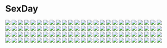 # SexDay
![](https://konachan.com/image/28ce0cceff07451408fb6a96fc521e64/Konachan.com%20-%2054644%20clannad%20fujibayashi_kyou%20goto_p%20long_hair%20ribbons%20school_uniform%20thighhighs.jpg)
![](https://konachan.com/jpeg/e210ad5bd693555d397b955784a22f5e/Konachan.com%20-%20112807%20bikini%20funami_yui%20swimsuit%20tagme%20toshinou_kyouko%20yuru_yuri.jpg)
![](https://konachan.com/image/06bfaf1de558386334c959dc0b976f0c/Konachan.com%20-%20115563%20animal_ears%20gaias%20red_eyes%20starshadowmagician%20sword%20tagme_%28character%29%20tail%20tales_of_xillia%20weapon%20wingar.jpg)
![](https://konachan.com/image/86dbaa0a779ba452c2914179ce127980/Konachan.com%20-%20144692%202girls%20aqua_eyes%20armor%20blue_eyes%20blue_hair%20braids%20breasts%20cleavage%20gloves%20nanael%20no_bra%20reina%20short_hair%20sword%20vector%20watermark%20weapon%20wings.jpg)
![](https://konachan.com/image/7eddfb394d2354c5eabf6b2922428eda/Konachan.com%20-%2058995%20fire%20gloves%20k%2B%20lolita_fashion%20original%20twintails%20white%20white_hair.jpg)
![](https://konachan.com/image/0f1e2c4d57213a7df7da9041c2c7dd35/Konachan.com%20-%2078136%20purple_eyes%20ribbons%20sky%20twintails.jpg)
![](https://konachan.com/image/b8b82d5621f5ff4b092936c2747f8d70/Konachan.com%20-%20171999%20aqua_hair%20black%20blonde_hair%20boots%20dress%20goggles%20green_hair%20group%20gumi%20hat%20hatsune_miku%20kagamine_rin%20kirayoci%20pink_hair%20shorts%20thighhighs%20vocaloid.jpg)
![](https://konachan.com/image/1850be82a43f8a674f4e97e4b7970a2a/Konachan.com%20-%20131402%20animal_ears%20bicolored_eyes%20blue_hair%20bunny_ears%20bunnygirl%20flowers%20original%20wedding_attire%20yagisaka_seto.jpg)
![](https://konachan.com/image/337832a05790539ce50b67b7be78721d/Konachan.com%20-%209646%20blue_eyes%20blue_hair%20brown_eyes%20brown_hair%20christmas%20eclair%20gotoh_keiji%20kiddy_grade%20lumiere%20santa_costume.jpg)
![](https://konachan.com/jpeg/42b908b9f97fc5858cf0c3e6d603b83c/Konachan.com%20-%20246919%20annin_doufu%20black_hair%20food%20idolmaster%20loli%20long_hair%20matoba_risa%20necklace%20skirt%20teddy_bear%20twintails%20wristwear%20yellow_eyes.jpg)
![](https://konachan.com/image/cd130228093bca84da39b1f5ff802a02/Konachan.com%20-%20289616%20black_hair%20close%20fan%20food%20fruit%20green_eyes%20necklace%20original%20short_hair%20signed%20summer%20tajima_yukie%20watermelon.jpg)
![](https://konachan.com/jpeg/90019a9b252cf6cd51ff18f82285f8a5/Konachan.com%20-%20227350%20blue_eyes%20blue_hair%20breasts%20fingering%20game_cg%20green_hair%20group%20honey%20nude%20pink_hair%20purple_eyes%20pussy%20stockings%20uncensored%20wanaca%20wings%20yuri.jpg)
![](https://konachan.com/jpeg/8b433b0703d70852fc649f3df4e9edc2/Konachan.com%20-%20224268%20animal_ears%20bikini%20breasts%20canvas%2Bgarden%20catgirl%20cleavage%20jpeg_artifacts%20miyasaka_miyu%20neneka_%28canvas%2Bgarden%29%20swimsuit%20tail.jpg)
![](https://konachan.com/image/ade0404cdedf47e8df80a6d5fcb2e2db/Konachan.com%20-%20217568%20bed%20blush%20breasts%20brown_eyes%20brown_hair%20censored%20condom%20cum%20itsutsuse%20long_hair%20navel%20nipples%20nude%20original%20pussy%20spread_legs%20spread_pussy%20tears.jpg)
![](https://konachan.com/image/1f6f1fcf1c179eff2fc56f271a5c7650/Konachan.com%20-%2013784%20hat%20ishizuki_koyori%20ishizuki_mana%20moon%20morimiya_aono%20night%20school_uniform%20shihou_matsuri%20sola.jpg)
![](https://konachan.com/image/46b7a5b6ae8f65679234a3c66c9d5a4c/Konachan.com%20-%2044896%20breasts%20cleavage%20dress%20kore_ga_watashi_no_goshujin-sama%20maid%20night%20sawatari_izumi%20signed%20third-party_edit.jpg)
![](https://konachan.com/jpeg/42a16e7abdd9676b52f50bdd27cc3663/Konachan.com%20-%20131067%20blonde_hair%20cherry_blossoms%20flowers%20long_hair%20petals%20sailor_moon%20school_uniform%20tsukino_usagi%20twintails%20vector.jpg)
![](https://konachan.com/image/e84f4fab265d3d3c888ddfe5e3f08488/Konachan.com%20-%20136043%20black_eyes%20black_hair%20blue_eyes%20breasts%20brown_hair%20choker%20cleavage%20feathers%20hyung-tae_kim%20magna_carta%20skirt%20weapon.jpg)
![](https://konachan.com/jpeg/d73a59929f998f990c70e68e7b8a4665/Konachan.com%20-%20220701%20aqua_eyes%20clouds%20long_hair%20navel%20original%20saitou_%28lynx-shrike%29%20school_uniform%20skirt%20sky%20sunset%20white_hair.jpg)
![](https://konachan.com/image/2a13a7495c3fe7eef036c0d723fe2773/Konachan.com%20-%20157617%20tagme.jpg)
![](https://konachan.com/image/bbcbb8d332a6a08ae34756582fb59b8a/Konachan.com%20-%20192006%20boots%20dress%20light%20long_hair%20pantyhose%20silverio_vendetta%20tagme_%28artist%29%20vendetta.jpg)
![](https://konachan.com/image/daf0bc0276b7e1b593db710053e58ffb/Konachan.com%20-%2054709%20all_male%20kagamine_len%20male%20vocaloid.jpg)
![](https://konachan.com/jpeg/340eb7cdf876be17c0d1ac44853758ee/Konachan.com%20-%20118459%20blush%20dark_matou_sakura%20drawfag%20fate_%28series%29%20fate_stay_night%20long_hair%20matou_sakura%20mirai_nikki%20parody%20pink_hair%20red_eyes%20vector.jpg)
![](https://konachan.com/jpeg/38a7ad2e5ffa8bf016fef9fe7def1a9f/Konachan.com%20-%20173018%20animal_ears%20blonde_hair%20blush%20erect_nipples%20foxgirl%20game_cg%20karin_amagi%20long_hair%20magical_marriage_lunatics%21%21%20moonstone%20red_eyes%20towel%20yamakaze_ran.jpg)
![](https://konachan.com/image/54942770e84649ca5bd3ac5713494147/Konachan.com%20-%2019375%20flowers%20mahou_tsukai_ni_taisetsu_na_koto%20somedays_dreamers%20yoshizuki_kumichi.jpg)
![](https://konachan.com/jpeg/94862b4bf83058e27fa55be3f3bec004/Konachan.com%20-%20251535%20anthropomorphism%20bow%20bra%20breasts%20cleavage%20cropped%20gin00%20green_eyes%20green_hair%20long_hair%20navel%20panties%20suzuya_%28kancolle%29%20underwear%20white.jpg)
![](https://konachan.com/jpeg/d4180592082067fa06e45ec688181d02/Konachan.com%20-%2033406%20itoshiki_nozomu%20sayonara_zetsubou_sensei.jpg)
![](https://konachan.com/image/f0daabd60548dde2b6b42f7c668a1b3a/Konachan.com%20-%20202903%20august%20bekkankou%20breasts%20dress%20long_hair%20miyaguni_akari%20nipples%20no_bra%20pink%20pink_hair%20sen_no_hatou_tsukisome_no_kouki.jpg)
![](https://konachan.com/image/e7325360cca4aa4667d5e26d2486cc21/Konachan.com%20-%20290422%20autumn%20building%20green_eyes%20green_hair%20hatsune_miku%20japanese_clothes%20kimono%20leaves%20long_hair%20reflection%20s.misaki816%20tree%20twintails%20vocaloid%20water.jpg)
![](https://konachan.com/image/e425cbd27d698e400f306bfff4401c13/Konachan.com%20-%207289%20animal_ears%20catgirl%20gagraphic%20itokatsu%20logo%20zoom_layer.jpg)
![](https://konachan.com/jpeg/fb7028664fa4404b06520c02c7f64eb1/Konachan.com%20-%20289923%20azur_lane%20blue_eyes%20blush%20breasts%20cleavage%20dress%20gloves%20goth-loli%20gray_hair%20hat%20kurot%20long_hair%20navel%20panties%20red_eyes%20twintails%20underwear%20white_hair.jpg)
![](https://konachan.com/jpeg/8f139d212b428c6592fc8ddce602b1db/Konachan.com%20-%20176255%20geike%20hata_no_kokoro%20long_hair%20mask%20pink_hair%20touhou.jpg)
![](https://konachan.com/image/35bb76c7a123509b6f7f63be3df7a246/Konachan.com%20-%20268816%20azur_lane%20beach%20black_hair%20breasts%20cameltoe%20cleavage%20drink%20elbow_gloves%20gloves%20long_hair%20mask%20red_eyes%20sky%20swimsuit%20thighhighs%20tosaka0002%20water.jpg)
![](https://konachan.com/image/33e95abde3a9703c4b5eec47e2eb7fee/Konachan.com%20-%2064281%202girls%20blush%20gagraphic%20glasses%20kikurage%20logo%20school_uniform%20watermark.jpg)
![](https://konachan.com/jpeg/c93dad8d74ab1f9bb5ae3808d34d64c4/Konachan.com%20-%20216489%202girls%20aqua_eyes%20aqua_hair%20blonde_hair%20blush%20bunny%20kagamine_rin%20kl%20long_hair%20panties%20short_hair%20shorts%20thighhighs%20twintails%20underwear%20vocaloid%20waifu2x.jpg)
![](https://konachan.com/jpeg/2af4be220089e2724d22e10efc92653d/Konachan.com%20-%20206563%20apron%20blush%20breast_hold%20breasts%20brown_eyes%20brown_hair%20censored%20feng%20game_cg%20naked_apron%20nipples%20pussy_juice%20ryohka%20sex%20skirt_lift%20twintails%20wet.jpg)
![](https://konachan.com/image/ce82e9f0a8e454876add9348d603d06b/Konachan.com%20-%208352%20aka%20arrems%20crossover%20giniro%20lamune%20mizuiro%20nekoneko_soft%20nipples%20nude%20onsen%20school_swimsuit%20swimsuit%20white_setsunasa_no_kakera.jpg)
![](https://konachan.com/jpeg/2722bd5882c17954831986dd08dd84af/Konachan.com%20-%2077196%20close%20eyepatch%20kobushi_abiru%20sayonara_zetsubou_sensei.jpg)
![](https://konachan.com/image/7fce887d67e61ec0c9570f7c46141062/Konachan.com%20-%20259802%202girls%20animal%20animal_ears%20bird%20bow%20brown_eyes%20brown_hair%20building%20city%20clouds%20dress%20feathers%20flowers%20horns%20long_hair%20original%20ribbons%20short_hair%20sky.jpg)
![](https://konachan.com/jpeg/b0dc2d7a5a4c94ed139d2b3167af5816/Konachan.com%20-%20229702%20akemi_homura%20akuma_homura%20ass%20black_hair%20bow%20cage%20elbow_gloves%20gloves%20headband%20long_hair%20meaomao%20red_eyes%20tattoo%20thighhighs%20wings.jpg)
![](https://konachan.com/image/9f0ab38a7a46c836db4c2c05a9d3a620/Konachan.com%20-%2042238%20tagme.jpg)
![](https://konachan.com/image/c22f4e9ba4d1e9930cbef0398f7010eb/Konachan.com%20-%20222007%20blue_eyes%20bodysuit%20boots%20elbow_gloves%20gloves%20necklace%20nun%20original%20red_hair%20sword%20thighhighs%20tori_%28puru0083%29%20weapon.jpg)
![](https://konachan.com/jpeg/093aa408470e7916a1bcdd12fd319390/Konachan.com%20-%20135733%20alice_margatroid%20doll%20food%20fruit%20kirero%20shanghai_doll%20touhou.jpg)
![](https://konachan.com/image/d3b4f86da4cfbb5bf8bedef1252bc021/Konachan.com%20-%2084886%20aizawa_hikaru%20blonde_hair%20blue_eyes%20breasts%20cleavage%20gloves%20long_hair%20microsoft%20os-tan%20shinia%20thighhighs%20zettai_ryouiki.jpg)
![](https://konachan.com/image/01d160c4e9b5fdb5f9254f97c0279e3a/Konachan.com%20-%20164935%20animal_ears%20blonde_hair%20foxgirl%20kazami_karasu%20multiple_tails%20short_hair%20tail%20touhou%20yakumo_ran%20yellow_eyes.jpg)
![](https://konachan.com/image/ea633166439e4cafecdf85ed668c39c1/Konachan.com%20-%20144272%20black_hair%20blush%20clouds%20kantoku%20nipples%20original%20panties%20rain%20red_eyes%20see_through%20skirt%20skirt_lift%20sky%20twintails%20underwear%20water%20watermark%20wet.jpg)
![](https://konachan.com/image/31551228efce8f4bd632b3c4f69d7d44/Konachan.com%20-%2032845%20tagme.jpg)
![](https://konachan.com/image/ce14c1c1c4979bd3b6083a534e0d4bdd/Konachan.com%20-%20128091%20breasts%20cleavage%20kumoi_ichirin%20nipple_slip%20open_shirt%20panties%20reiha%20touhou%20underboob%20underwear.jpg)
![](https://konachan.com/image/c266391d73f86c2e5504ed052bcf9168/Konachan.com%20-%2024937%20all_male%20animal%20hat%20headband%20male%20naruto%20orochimaru%20snake%20uchiha_itachi%20uchiha_sasuke.jpg)
![](https://konachan.com/jpeg/e2f868d211c224e3a3d88366117e15a4/Konachan.com%20-%20294744%20azur_lane%20bikini%20brown_hair%20bunny_ears%20chibi%20clouds%20green_eyes%20group%20gun%20long_hair%20nemeneko_6%20scan%20short_hair%20sky%20swimsuit%20twintails%20weapon%20white_hair.jpg)
![](https://konachan.com/image/6e409808c1a1b18bba4298312b214df6/Konachan.com%20-%2098963%20animal_ears%20bunny_ears%20bunnygirl%20nipple_slip%20tagme.jpg)
![](https://konachan.com/image/892991f0b06b4944cc538ad53b6beb85/Konachan.com%20-%2021658%20animal_ears%20dress%20hat%20kneehighs%20mystia_lorelei%20pink_hair%20purple_eyes%20short_hair%20touhou%20wings.jpg)
![](https://konachan.com/jpeg/521dfa7cab63431bc646c74aa32a369a/Konachan.com%20-%20293550%202girls%20bikini%20bikini_top%20breasts%20cleavage%20green_eyes%20gun%20long_hair%20maid%20saber%20saber_alter%20short_hair%20swimsuit%20thighhighs%20twintails%20weapon%20yellow_eyes.jpg)
![](https://konachan.com/image/7934fe751c3058c90272176056050bc1/Konachan.com%20-%20291006%20animal%20black_eyes%20black_hair%20breasts%20cleavage%20cropped%20flowers%20gray%20hoodie%20long_hair%20love_cacao%20necklace%20original%20phone%20tentacles.jpg)
![](https://konachan.com/image/8b31b6e2abf06a7199e62d2cbd778211/Konachan.com%20-%20103141%20dress%20kaname_madoka%20long_hair%20mahou_shoujo_madoka_magica%20pink_hair%20sayori%20ultimate_madoka.jpg)
![](https://konachan.com/image/20df7d073ad17256d9d87e92da973931/Konachan.com%20-%2046911%20ayase_yue%20mahou_sensei_negima%20miyazaki_nodoka%20niko_%28tama%29%20panties%20school_uniform%20thighhighs%20underwear%20yuri.jpg)
![](https://konachan.com/jpeg/538f0e884140a2453d221432dee6d77d/Konachan.com%20-%20266749%20black%20bow%20dark_skin%20dress%20fate_grand_order%20fate_%28series%29%20garter%20long_hair%20ribbons%20scal2let%20sword%20thighhighs%20weapon%20white_hair%20yellow_eyes.jpg)
![](https://konachan.com/image/1b11a96d8ea3d4a68cb3009f9c1c5f4d/Konachan.com%20-%2073328%20blonde_hair%20flandre_scarlet%20long_hair%20moon%20red_eyes%20ribbons%20skirt%20sky%20touhou%20vampire%20water%20weapon%20wings.jpg)
![](https://konachan.com/image/ddd2540dd0fb5339cf29f163e2979898/Konachan.com%20-%20239492%202girls%20ass%20bow%20bubbles%20building%20city%20clouds%20feathers%20gloves%20hug%20long_hair%20nopan%20nude%20pink_eyes%20pink_hair%20red_eyes%20ribbons%20sky%20twintails%20water%20wings.jpg)
![](https://konachan.com/image/db6aa10164344a60ed8886f901e29519/Konachan.com%20-%2034299%20mugi-maru%20nakahara_komugi%20nurse_witch_komugi-chan%20poyoyon_rokku.jpg)
![](https://konachan.com/image/1ca2acba987fbed5f54db083b590bd44/Konachan.com%20-%2025820%20fujino_shizuru%20kuga_natsuki%20mai-hime.jpg)
![](https://konachan.com/jpeg/cafa2b200d5737941f79d45bd12be355/Konachan.com%20-%20109615%20gunbuster%20takaya_noriko%20yamashita_shunya.jpg)
![](https://konachan.com/jpeg/eaf8cf6510f8ebeb9d4ccbf9be80a96d/Konachan.com%20-%20216583%20bed%20blue_eyes%20bra%20breasts%20cameltoe%20cleavage%20king_of_fighters%20navel%20panties%20short_hair%20spread_legs%20st.germain-sal%20thighhighs%20underwear%20white_hair.jpg)
![](https://konachan.com/image/d924624b42ae98e6d597cbe4c7cf435f/Konachan.com%20-%20153259%20blush%20bondage%20breasts%20brown_hair%20f-ism%20maid%20murakami_suigun%20nipples%20no_bra%20short_hair.jpg)
![](https://konachan.com/jpeg/e7a26aad0a3c088070f3d99d97791956/Konachan.com%20-%20241924%20black_hair%20blush%20braids%20cherry_blossoms%20flowers%20idolmaster%20japanese_clothes%20kobayakawa_sae%20long_hair%20petals%20ultone_%28neisiss%29.jpg)
![](https://konachan.com/image/4f5f35428a87ea15282e37dce37555bc/Konachan.com%20-%20184589%202girls%20blonde_hair%20blue_eyes%20bow%20crossover%20crown%20kyouda_suzuka%20loli%20long_hair%20nokia%20phone%20purple_hair%20school_uniform%20twintails%20yellow_eyes.jpg)
![](https://konachan.com/jpeg/db607eb7e52db52b91038e892a141b92/Konachan.com%20-%20138019%20breast_hold%20breasts%20brown_hair%20censored%20fingering%20furuike_ougi%20game_cg%20masturbation%20nipples%20open_shirt%20pussy%20school_uniform%20tsukimori_hiro.jpg)
![](https://konachan.com/jpeg/27e606b6f7f47da1c7b1e558e540f37b/Konachan.com%20-%20205043%20blue_hair%20breast_hold%20breasts%20dk_senie%20flowers%20garter_belt%20nipples%20nude%20red_eyes%20rose%20stockings%20thighhighs.jpg)
![](https://konachan.com/image/e367d7e695fcd987e59579df3947c8fd/Konachan.com%20-%2053516%20asahina_mikuru%20group%20koizumi_itsuki%20kyon%20male%20nagato_yuki%20suzumiya_haruhi%20suzumiya_haruhi_no_yuutsu.jpg)
![](https://konachan.com/image/89448b7784945bdcafd7ba6de39256af/Konachan.com%20-%20229510%20black_hair%20breasts%20cleavage%20dragon%20dress%20elbow_gloves%20gloves%20gun%20hanshu%20long_hair%20moeoh_ex%20orange_eyes%20pantyhose%20weapon.jpg)
![](https://konachan.com/jpeg/cc2afd9a003819e8a67fdb7bd72e3a38/Konachan.com%20-%20167473%20anus%20ass%20beach%20bikini%20breast_hold%20breasts%20brown_hair%20fingering%20long_hair%20masturbation%20nipples%20nude%20pussy%20pussy_juice%20swimsuit%20uncensored%20yellow_eyes.jpg)
![](https://konachan.com/jpeg/8ed4f1eed67e9e5a68348f0de67818f6/Konachan.com%20-%20129414%20bow%20green_hair%20hatsune_miku%20kise_%28swimmt%29%20stars%20vocaloid.jpg)
![](https://konachan.com/image/098e74e1a2cbeab3fe4611b749318c6c/Konachan.com%20-%20212952%20benimura_karu%20blush%20breasts%20brown_hair%20cleavage%20frea%20game_cg%20long_hair%20sono_kojou_ni_yuusha_hou_ari%21.jpg)
![](https://konachan.com/image/4736cebc3a732dea79f3e1b3556c70c3/Konachan.com%20-%20279571%20ball%20barefoot%20beach%20bikini%20choker%20clouds%20drink%20flowers%20headdress%20honkai_impact%20long_hair%20raiden_mei%20rose%20swim_ring%20swimsuit%20umbrella%20water.jpg)
![](https://konachan.com/jpeg/76c3c2b190e78a52e25d920311c11937/Konachan.com%20-%20149424%20blue_eyes%20blush%20bow%20brown_hair%20ibukitouka%20long_hair%20original.jpg)
![](https://konachan.com/image/7dd0ce3bf9b262c0a434cea5cb4107ad/Konachan.com%20-%20176027%20a4size%20nobody%20original%20planet%20scenic%20space%20stars%20watermark.jpg)
![](https://konachan.com/jpeg/28a7121712edf05a93304a70536fb68d/Konachan.com%20-%20275256%202girls%20breasts%20brown_eyes%20brown_hair%20cleavage%20dress%20elbow_gloves%20gloves%20gun%20long_hair%20nagu%20petals%20purple_eyes%20short_hair%20thighhighs%20weapon.jpg)
![](https://konachan.com/image/7023e65869bd3801e3c056be3637d350/Konachan.com%20-%2044399%20asuka_pyon%20blonde_hair%20blush%20claire_%28sin_kuro%29%20green_eyes%20jpeg_artifacts%20long_hair%20panties%20school_uniform%20skirt%20thighhighs%20underwear.jpg)
![](https://konachan.com/jpeg/601090b5e6d9be5b0dec3febf3bfd5a0/Konachan.com%20-%20250226%20apron%20blue_eyes%20blue_hair%20bow%20breasts%20cleavage%20demon%20dress%20headdress%20horns%20maid%20ragho_no_erika%20rem_%28re%3Azero%29%20short_hair%20signed%20thighhighs%20wings.jpg)
![](https://konachan.com/jpeg/2f3f341af8002583d5aa8ae7cfbd71e4/Konachan.com%20-%20213010%20hoodie%20long_hair%20petals%20purple_eyes%20purple_hair%20thighhighs%20twintails%20vocaloid%20voiceroid%20yamagara%20yuzuki_yukari.jpg)
![](https://konachan.com/image/1b6d28a3f214e9b58007afa0e374508f/Konachan.com%20-%20164713%20animal%20blonde_hair%20bow%20dress%20fish%20long_hair%20moon%20original%20philomelalilium%20red_eyes%20tagme.jpg)
![](https://konachan.com/image/f130a31e347054078785f696fded1481/Konachan.com%20-%2084950%202girls%20akiyama_mio%20black_eyes%20black_hair%20dress%20flowers%20hat%20k-on%21%20li_%28liras%29%20long_hair%20nakano_azusa%20summer_dress%20sunflower%20twintails.jpg)
![](https://konachan.com/image/0b11162e11c3c0e5f3ce8d1054a1579b/Konachan.com%20-%20236668%20anus%20apple228%20ass%20blush%20breasts%20brown_hair%20bubbles%20clouds%20long_hair%20navel%20nipples%20nude%20original%20purple_eyes%20pussy%20ribbons%20sky%20uncensored%20water.jpg)
![](https://konachan.com/image/18627763febdcfc86b33a5d1cd9d2d97/Konachan.com%20-%20176684%20blue%20building%20dark%20night%20okuto%20original%20winter.jpg)
![](https://konachan.com/image/283d8443abf767db862112cede4556c8/Konachan.com%20-%2014200%20sandman.jpg)
![](https://konachan.com/jpeg/7d628c53455f0621faa6ec70b721fefd/Konachan.com%20-%20225135%20animal_ears%20blue_eyes%20blue_hair%20bow%20bunny_ears%20flowers%20heart%20kafuu_chino%20koi%20loli%20lolita_fashion%20long_hair%20petals%20school_uniform%20skirt%20socks.jpg)
![](https://konachan.com/jpeg/f218c758507718f3d291165759bc378e/Konachan.com%20-%20180601%20alcot%20bra%20breast_grab%20breasts%20chikotam%20clover_day%27s%20fingering%20game_cg%20green_eyes%20long_hair%20navel%20panties%20pink_hair%20rindou_tsubame%20underwear.jpg)
![](https://konachan.com/image/28f3f29fe84996d4c3e048ff5fb857bd/Konachan.com%20-%2055554%20akiyama_mio%20hirasawa_yui%20k-on%21%20kotobuki_tsumugi%20nakano_azusa%20tainaka_ritsu.jpg)
![](https://konachan.com/jpeg/7a0419b1e8dea2249ad917bcacb4918e/Konachan.com%20-%20196769%20black_hair%20blue_eyes%20bow%20brown_hair%20christmas%20gloves%20male%20novcel%20original%20park%20ponytail%20signed%20snow%20umbrella%20watermark%20white_hair%20winter.jpg)
![](https://konachan.com/image/966361dc74c626b37378529bee3e823a/Konachan.com%20-%20113432%20apron%20black_hair%20blue_eyes%20blush%20bow%20headband%20original%20retorillo%20saine_%28sigonsoft%29%20signa%20signed%20sigonsoft%20waitress.jpg)
![](https://konachan.com/image/60e91e31eafb27a2849ff9958bd0fb34/Konachan.com%20-%2046771%20nayuko%20onozuka_komachi%20shikieiki_yamaxanadu%20touhou.jpg)
![](https://konachan.com/image/4a6c973b2499b422f99b59d241dacd44/Konachan.com%20-%2084035%20japanese_clothes%20kamichu%20miko%20naruko_hanaharu%20saegusa_matsuri%20saegusa_miko.jpg)
![](https://konachan.com/jpeg/a949e67a307ad5c5857b386f7eb3dfff/Konachan.com%20-%20283489%202girls%20blonde_hair%20blue_hair%20blush%20bow%20flandre_scarlet%20hat%20heart%20hug%20long_hair%20red_eyes%20remilia_scarlet%20ribbons%20ruhika%20skirt%20touhou%20vampire%20wings.jpg)
![](https://konachan.com/image/38b3f91cbbab54a7f92c6e18d1a873d1/Konachan.com%20-%2097283%20blue_eyes%20censored%20gothic%20nopan%20pussy%20scan%20spread_legs%20thighhighs%20white_hair.jpg)
![](https://konachan.com/jpeg/63712593af179fbc4282a5096c435e3a/Konachan.com%20-%20219565%20black_hair%20blue_eyes%20breasts%20game_cg%20innocent_grey%20long_hair%20nipples%20no_bra%20nopan%20open_shirt%20pubic_hair%20pussy_juice%20sex%20sugina_miki%20wet%20yukata.jpg)
![](https://konachan.com/image/4b4424fa4e59e786d2f7df16ae3069b8/Konachan.com%20-%20213577%202girls%20blonde_hair%20dress%20flandre_scarlet%20hat%20jpeg_artifacts%20kanekiru%20magic%20purple_hair%20red_eyes%20short_hair%20touhou%20vampire%20weapon%20wings.jpg)
![](https://konachan.com/jpeg/9f0d1229b6587c2d86ade8ec2a9561d1/Konachan.com%20-%20231687%20animal_ears%20blonde_hair%20breasts%20fang%20flowers%20foxgirl%20hat%20kazami_karasu%20multiple_tails%20short_hair%20tail%20touhou%20yakumo_ran%20yellow_eyes.jpg)
![](https://konachan.com/jpeg/8bab3e58d09826efad959026896bb193/Konachan.com%20-%2046180%20shingetsutan_tsukihime%20tohno_akiha%20type-moon%20vermillion_akiha.jpg)
![](https://konachan.com/image/dfc3f70c76e6e32163d706957c06bb6f/Konachan.com%20-%20222802%20armor%20breasts%20cleavage%20g_q%20long_hair%20navel%20orange_hair%20original%20spear%20thighhighs%20weapon%20yellow_eyes.jpg)
![](https://konachan.com/image/fd583e41c6759deda91d19df4e6f1499/Konachan.com%20-%20307497%202girls%20anus%20ass%20ass_grab%20bikini_top%20black_hair%20blue_eyes%20blush%20brown_hair%20censored%20couch%20headdress%20maid%20nopan%20original%20ponytail%20pussy%20wristwear.jpg)
